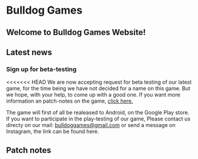 # Bulldog Games

## Welcome to Bulldog Games Website!

## Latest news

### Sign up for beta-testing

<<<<<<< HEAD
We are now accepting request for beta testing of our latest game, for the time being we have not decided for a name on this game. But we hope, with your help, to come up with a good one. If you want more information an patch-notes on the game, [click here.](spaceshooters.md)

The game will first of all be realeased to Android, on the Google Play store. If you want to participate in the play-testing of our game, Please contact us directy on our mail: bulldoggames@gmail.com or send a message on Instagram, the link can be found here. 

## Patch notes


